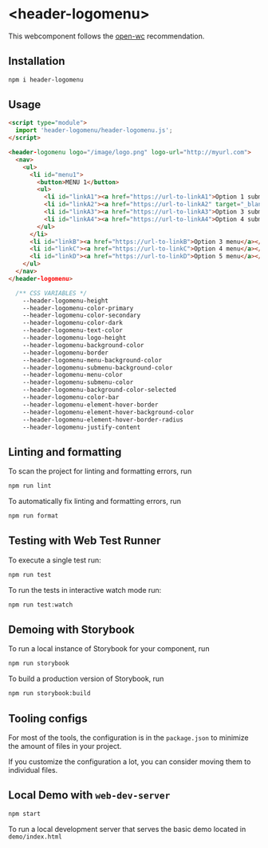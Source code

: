 # \<header-logomenu>

This webcomponent follows the [open-wc](https://github.com/open-wc/open-wc) recommendation.

## Installation

```bash
npm i header-logomenu
```

## Usage

```html
<script type="module">
  import 'header-logomenu/header-logomenu.js';
</script>

<header-logomenu logo="/image/logo.png" logo-url="http://myurl.com">
  <nav>
    <ul>
      <li id="menu1">
        <button>MENU 1</button>
        <ul>
          <li id="linkA1"><a href="https://url-to-linkA1">Option 1 submenu 1</a></li>
          <li id="linkA2"><a href="https://url-to-linkA2" target="_blank">Option 2 submenu 1</a></li>
          <li id="linkA3"><a href="https://url-to-linkA3">Option 3 submenu 1</a></li>
          <li id="linkA4"><a href="https://url-to-linkA4">Option 4 submenu 1</a></li>
        </ul>
      </li>
      <li id="linkB"><a href="https://url-to-linkB">Option 3 menu</a></li>
      <li id="linkC"><a href="https://url-to-linkC">Option 4 menu</a></li>
      <li id="linkD"><a href="https://url-to-linkD">Option 5 menu</a></li>
    </ul>
  </nav>
</header-logomenu>
```

```css
  /** CSS VARIABLES */
    --header-logomenu-height
    --header-logomenu-color-primary
    --header-logomenu-color-secondary
    --header-logomenu-color-dark
    --header-logomenu-text-color
    --header-logomenu-logo-height
    --header-logomenu-background-color
    --header-logomenu-border
    --header-logomenu-menu-background-color
    --header-logomenu-submenu-background-color
    --header-logomenu-menu-color
    --header-logomenu-submenu-color
    --header-logomenu-background-color-selected
    --header-logomenu-color-bar
    --header-logomenu-element-hover-border
    --header-logomenu-element-hover-background-color
    --header-logomenu-element-hover-border-radius
    --header-logomenu-justify-content
```

## Linting and formatting

To scan the project for linting and formatting errors, run

```bash
npm run lint
```

To automatically fix linting and formatting errors, run

```bash
npm run format
```

## Testing with Web Test Runner

To execute a single test run:

```bash
npm run test
```

To run the tests in interactive watch mode run:

```bash
npm run test:watch
```

## Demoing with Storybook

To run a local instance of Storybook for your component, run

```bash
npm run storybook
```

To build a production version of Storybook, run

```bash
npm run storybook:build
```


## Tooling configs

For most of the tools, the configuration is in the `package.json` to minimize the amount of files in your project.

If you customize the configuration a lot, you can consider moving them to individual files.

## Local Demo with `web-dev-server`

```bash
npm start
```

To run a local development server that serves the basic demo located in `demo/index.html`
